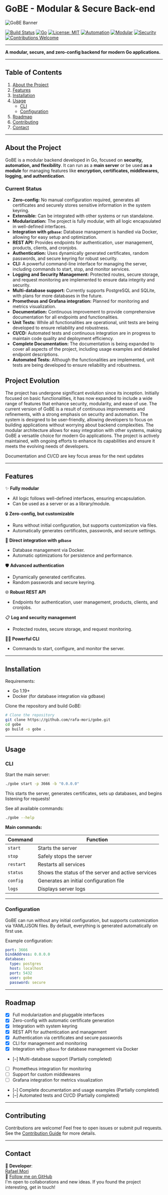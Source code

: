 # GoBE - Modular & Secure Back-end

![GoBE Banner](docs/assets/top_banner_lg_b.png)

[![Build Status](https://img.shields.io/github/actions/workflow/status/rafa-mori/gobe/release.yml?branch=main)](https://github.com/rafa-mori/gobe/actions)
[![Go](https://img.shields.io/badge/Go-1.24+-00ADD8?logo=go&logoColor=white)](https://go.dev/)
[![License: MIT](https://img.shields.io/badge/license-MIT-green.svg)](https://github.com/rafa-mori/gobe/blob/main/LICENSE)
[![Automation](https://img.shields.io/badge/automation-zero%20config-blue)](#features)
[![Modular](https://img.shields.io/badge/modular-yes-yellow)](#features)
[![Security](https://img.shields.io/badge/security-high-red)](#features)
[![Contributions Welcome](https://img.shields.io/badge/contributions-welcome-brightgreen.svg)](https://github.com/rafa-mori/gobe/blob/main/CONTRIBUTING.md)

---

**A modular, secure, and zero-config backend for modern Go applications.**

---

## **Table of Contents**

1. [About the Project](#about-the-project)
2. [Features](#features)
3. [Installation](#installation)
4. [Usage](#usage)
    - [CLI](#cli)
    - [Configuration](#configuration)
5. [Roadmap](#roadmap)
6. [Contributing](#contributing)
7. [Contact](#contact)

---

## **About the Project**

GoBE is a modular backend developed in Go, focused on **security, automation, and flexibility**. It can run as a **main server** or be used **as a module** for managing features like **encryption, certificates, middlewares, logging, and authentication**.

### **Current Status**

- **Zero-config:** No manual configuration required, generates all certificates and securely stores sensitive information in the system keyring.
- **Extensible:** Can be integrated with other systems or run standalone.
- **Modularization:** The project is fully modular, with all logic encapsulated in well-defined interfaces.
- **Integration with `gdbase`:** Database management is handled via Docker, allowing for easy setup and optimization.
- **REST API:** Provides endpoints for authentication, user management, products, clients, and cronjobs.
- **Authentication:** Uses dynamically generated certificates, random passwords, and secure keyring for robust security.
- **CLI:** A powerful command-line interface for managing the server, including commands to start, stop, and monitor services.
- **Logging and Security Management:** Protected routes, secure storage, and request monitoring are implemented to ensure data integrity and security.
- **Multi-database support:** Currently supports PostgreSQL and SQLite, with plans for more databases in the future.
- **Prometheus and Grafana integration:** Planned for monitoring and metrics visualization.
- **Documentation:** Continuous improvement to provide comprehensive documentation for all endpoints and functionalities.
- **Unit Tests:** While all functionalities are operational, unit tests are being developed to ensure reliability and robustness.
- **CI/CD:** Automated tests and continuous integration are in progress to maintain code quality and deployment efficiency.
- **Complete Documentation:** The documentation is being expanded to cover all aspects of the project, including usage examples and detailed endpoint descriptions.
- **Automated Tests:** Although the functionalities are implemented, unit tests are being developed to ensure reliability and robustness.

## **Project Evolution**

The project has undergone significant evolution since its inception. Initially focused on basic functionalities, it has now expanded to include a wide range of features that enhance security, modularity, and ease of use.
The current version of GoBE is a result of continuous improvements and refinements, with a strong emphasis on security and automation. The system is designed to be user-friendly, allowing developers to focus on building applications without worrying about backend complexities.
The modular architecture allows for easy integration with other systems, making GoBE a versatile choice for modern Go applications. The project is actively maintained, with ongoing efforts to enhance its capabilities and ensure it meets the evolving needs of developers.

Documentation and CI/CD are key focus areas for the next updates

---

## **Features**

✨ **Fully modular**

- All logic follows well-defined interfaces, ensuring encapsulation.
- Can be used as a server or as a library/module.

🔒 **Zero-config, but customizable**

- Runs without initial configuration, but supports customization via files.
- Automatically generates certificates, passwords, and secure settings.

🔗 **Direct integration with `gdbase`**

- Database management via Docker.
- Automatic optimizations for persistence and performance.

🛡️ **Advanced authentication**

- Dynamically generated certificates.
- Random passwords and secure keyring.

🌐 **Robust REST API**

- Endpoints for authentication, user management, products, clients, and cronjobs.

📋 **Log and security management**

- Protected routes, secure storage, and request monitoring.

🧑‍💻 **Powerful CLI**

- Commands to start, configure, and monitor the server.

---

## **Installation**

Requirements:

- Go 1.19+
- Docker (for database integration via gdbase)

Clone the repository and build GoBE:

```sh
# Clone the repository
git clone https://github.com/rafa-mori/gobe.git
cd gobe
go build -o gobe .
```

---

## **Usage**

### CLI

Start the main server:

```sh
./gobe start -p 3666 -b "0.0.0.0"
```

This starts the server, generates certificates, sets up databases, and begins listening for requests!

See all available commands:

```sh
./gobe --help
```

**Main commands:**

| Command   | Function                                         |
|-----------|--------------------------------------------------|
| `start`   | Starts the server                                |
| `stop`    | Safely stops the server                          |
| `restart` | Restarts all services                            |
| `status`  | Shows the status of the server and active services|
| `config`  | Generates an initial configuration file          |
| `logs`    | Displays server logs                             |

---

### Configuration

GoBE can run without any initial configuration, but supports customization via YAML/JSON files. By default, everything is generated automatically on first use.

Example configuration:

```yaml
port: 3666
bindAddress: 0.0.0.0
database:
  type: postgres
  host: localhost
  port: 5432
  user: gobe
  password: secure
```

---

## **Roadmap**

- [x] Full modularization and pluggable interfaces
- [x] Zero-config with automatic certificate generation
- [x] Integration with system keyring
- [x] REST API for authentication and management
- [x] Authentication via certificates and secure passwords
- [x] CLI for management and monitoring
- [x] Integration with `gdbase` for database management via Docker
- [–] Multi-database support (Partially completed)
- [  ] Prometheus integration for monitoring
- [  ] Support for custom middlewares
- [  ] Grafana integration for metrics visualization
- [–] Complete documentation and usage examples (Partially completed)
- [–] Automated tests and CI/CD (Partially completed)

---

## **Contributing**

Contributions are welcome! Feel free to open issues or submit pull requests. See the [Contribution Guide](docs/CONTRIBUTING.md) for more details.

---

## **Contact**

💌 **Developer**:  
[Rafael Mori](mailto:faelmori@gmail.com)  
💼 [Follow me on GitHub](https://github.com/rafa-mori)  
I'm open to collaborations and new ideas. If you found the project interesting, get in touch!


